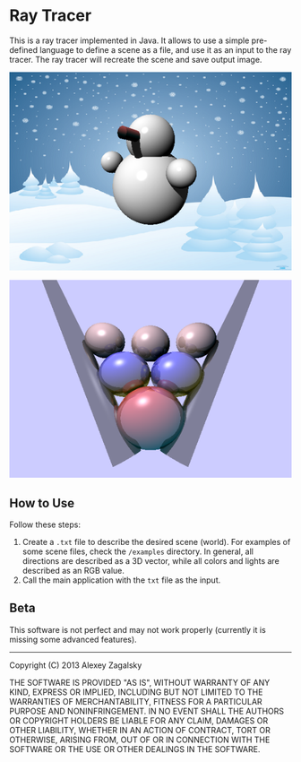 # Ray Tracer

This is a ray tracer implemented in Java. It allows to use a simple pre-defined language to define a scene as a file, and use it as an input to the ray tracer. The ray tracer will recreate the scene and save output image.

![alt text](https://github.com/alexeyza/raytracer/raw/master/examples/example1.png "Example 1")

![alt text](https://github.com/alexeyza/raytracer/raw/master/examples/example3_variation.png "Example 2")

## How to Use
Follow these steps:

1. Create a `.txt` file to describe the desired scene (world). For examples of some scene files, check the `/examples` directory. In general, all directions are described as a 3D vector, while all colors and lights are described as an RGB value.
2. Call the main application with the `txt` file as the input.

## Beta
This software is not perfect and may not work properly (currently it is missing some advanced features).

---
Copyright (C) 2013 Alexey Zagalsky

THE SOFTWARE IS PROVIDED "AS IS", WITHOUT WARRANTY OF ANY KIND, EXPRESS OR IMPLIED, INCLUDING BUT NOT LIMITED TO THE WARRANTIES OF MERCHANTABILITY, FITNESS FOR A PARTICULAR PURPOSE AND NONINFRINGEMENT. IN NO EVENT SHALL THE AUTHORS OR COPYRIGHT HOLDERS BE LIABLE FOR ANY CLAIM, DAMAGES OR OTHER LIABILITY, WHETHER IN AN ACTION OF CONTRACT, TORT OR OTHERWISE, ARISING FROM, OUT OF OR IN CONNECTION WITH THE SOFTWARE OR THE USE OR OTHER DEALINGS IN THE SOFTWARE.